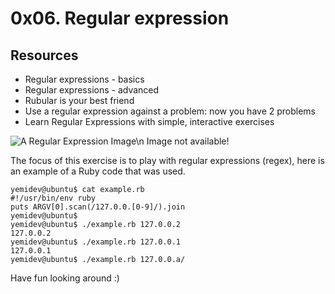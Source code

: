 # 0x06. Regular expression

## Resources
* Regular expressions - basics
* Regular expressions - advanced
* Rubular is your best friend
* Use a regular expression against a problem: now you have 2 problems
* Learn Regular Expressions with simple, interactive exercises

![A Regular Expression Image\n Image not available!](https://s3.amazonaws.com/alx-intranet.hbtn.io/uploads/medias/2020/9/ec65557f0da1fbfbff6659413885e4d4822f5b1d.png?X-Amz-Algorithm=AWS4-HMAC-SHA256&X-Amz-Credential=AKIARDDGGGOUSBVO6H7D%2F20230301%2Fus-east-1%2Fs3%2Faws4_request&X-Amz-Date=20230301T145525Z&X-Amz-Expires=86400&X-Amz-SignedHeaders=host&X-Amz-Signature=8ed00760249d38267b14ce2b9ced2c9eff227983426eb8acb277021313c6eb74 "Regular Expression")

The focus of this exercise is to play with regular expressions (regex), here is an example of a Ruby code that was used.

```
yemidev@ubuntu$ cat example.rb
#!/usr/bin/env ruby
puts ARGV[0].scan(/127.0.0.[0-9]/).join
yemidev@ubuntu$
yemidev@ubuntu$ ./example.rb 127.0.0.2
127.0.0.2
yemidev@ubuntu$ ./example.rb 127.0.0.1
127.0.0.1
yemidev@ubuntu$ ./example.rb 127.0.0.a/

```

Have fun looking around :)
